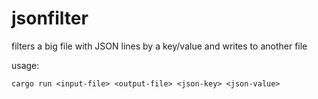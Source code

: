 # jsonfilter

filters a big file with JSON lines by a key/value and writes to another file

usage:

`cargo run <input-file> <output-file> <json-key> <json-value>`
